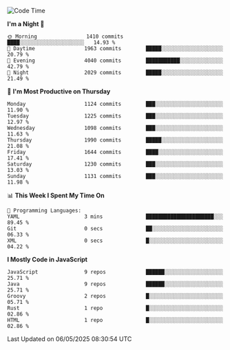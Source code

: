 <!--START_SECTION:waka-->
![Code Time](http://img.shields.io/badge/Code%20Time-1%2C344%20hrs%202%20mins-blue)

**I'm a Night 🦉** 

```text
🌞 Morning                1410 commits        ████░░░░░░░░░░░░░░░░░░░░░   14.93 % 
🌆 Daytime                1963 commits        █████░░░░░░░░░░░░░░░░░░░░   20.79 % 
🌃 Evening                4040 commits        ███████████░░░░░░░░░░░░░░   42.79 % 
🌙 Night                  2029 commits        █████░░░░░░░░░░░░░░░░░░░░   21.49 % 
```
📅 **I'm Most Productive on Thursday** 

```text
Monday                   1124 commits        ███░░░░░░░░░░░░░░░░░░░░░░   11.90 % 
Tuesday                  1225 commits        ███░░░░░░░░░░░░░░░░░░░░░░   12.97 % 
Wednesday                1098 commits        ███░░░░░░░░░░░░░░░░░░░░░░   11.63 % 
Thursday                 1990 commits        █████░░░░░░░░░░░░░░░░░░░░   21.08 % 
Friday                   1644 commits        ████░░░░░░░░░░░░░░░░░░░░░   17.41 % 
Saturday                 1230 commits        ███░░░░░░░░░░░░░░░░░░░░░░   13.03 % 
Sunday                   1131 commits        ███░░░░░░░░░░░░░░░░░░░░░░   11.98 % 
```


📊 **This Week I Spent My Time On** 

```text
💬 Programming Languages: 
YAML                     3 mins              ██████████████████████░░░   89.45 % 
Git                      0 secs              ██░░░░░░░░░░░░░░░░░░░░░░░   06.33 % 
XML                      0 secs              █░░░░░░░░░░░░░░░░░░░░░░░░   04.22 % 
```

**I Mostly Code in JavaScript** 

```text
JavaScript               9 repos             ██████░░░░░░░░░░░░░░░░░░░   25.71 % 
Java                     9 repos             ██████░░░░░░░░░░░░░░░░░░░   25.71 % 
Groovy                   2 repos             █░░░░░░░░░░░░░░░░░░░░░░░░   05.71 % 
Rust                     1 repo              █░░░░░░░░░░░░░░░░░░░░░░░░   02.86 % 
HTML                     1 repo              █░░░░░░░░░░░░░░░░░░░░░░░░   02.86 % 
```




 Last Updated on 06/05/2025 08:30:54 UTC
<!--END_SECTION:waka-->
